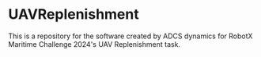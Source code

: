 # UAVReplenishment
This is a repository for the software created by ADCS dynamics for RobotX Maritime Challenge 2024's UAV Replenishment task. 
